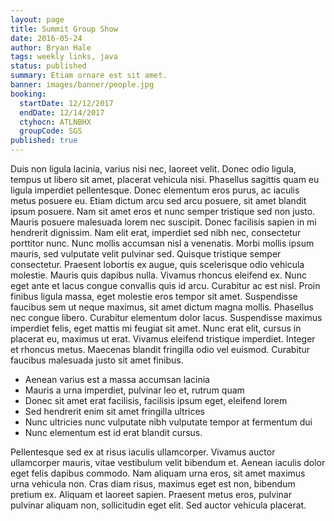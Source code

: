 ```yaml
---
layout: page
title: Summit Group Show
date: 2016-05-24
author: Bryan Hale
tags: weekly links, java
status: published
summary: Etiam ornare est sit amet.
banner: images/banner/people.jpg
booking:
  startDate: 12/12/2017
  endDate: 12/14/2017
  ctyhocn: ATLNBHX
  groupCode: SGS
published: true
---
```

Duis non ligula lacinia, varius nisi nec, laoreet velit. Donec odio ligula, tempus ut libero sit amet, placerat vehicula nisi. Phasellus sagittis quam eu ligula imperdiet pellentesque. Donec elementum eros purus, ac iaculis metus posuere eu. Etiam dictum arcu sed arcu posuere, sit amet blandit ipsum posuere. Nam sit amet eros et nunc semper tristique sed non justo. Mauris posuere malesuada lorem nec suscipit. Donec facilisis sapien in mi hendrerit dignissim. Nam elit erat, imperdiet sed nibh nec, consectetur porttitor nunc. Nunc mollis accumsan nisl a venenatis. Morbi mollis ipsum mauris, sed vulputate velit pulvinar sed.
Quisque tristique semper consectetur. Praesent lobortis ex augue, quis scelerisque odio vehicula molestie. Mauris quis dapibus nulla. Vivamus rhoncus eleifend ex. Nunc eget ante et lacus congue convallis quis id arcu. Curabitur ac est nisl. Proin finibus ligula massa, eget molestie eros tempor sit amet. Suspendisse faucibus sem ut neque maximus, sit amet dictum magna mollis. Phasellus nec congue libero. Curabitur elementum dolor lacus. Suspendisse maximus imperdiet felis, eget mattis mi feugiat sit amet. Nunc erat elit, cursus in placerat eu, maximus ut erat. Vivamus eleifend tristique imperdiet. Integer et rhoncus metus. Maecenas blandit fringilla odio vel euismod. Curabitur faucibus malesuada justo sit amet finibus.

* Aenean varius est a massa accumsan lacinia
* Mauris a urna imperdiet, pulvinar leo et, rutrum quam
* Donec sit amet erat facilisis, facilisis ipsum eget, eleifend lorem
* Sed hendrerit enim sit amet fringilla ultrices
* Nunc ultricies nunc vulputate nibh vulputate tempor at fermentum dui
* Nunc elementum est id erat blandit cursus.

Pellentesque sed ex at risus iaculis ullamcorper. Vivamus auctor ullamcorper mauris, vitae vestibulum velit bibendum et. Aenean iaculis dolor eget felis dapibus commodo. Nam aliquam urna eros, sit amet maximus urna vehicula non. Cras diam risus, maximus eget est non, bibendum pretium ex. Aliquam et laoreet sapien. Praesent metus eros, pulvinar pulvinar aliquam non, sollicitudin eget elit. Sed auctor vehicula placerat.

